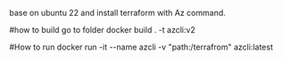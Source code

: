 base on ubuntu 22 and install terraform with Az command.

#how to build
go to folder
docker build . -t azcli:v2

#How to run
docker run -it --name azcli -v "path:/terrafrom" azcli:latest